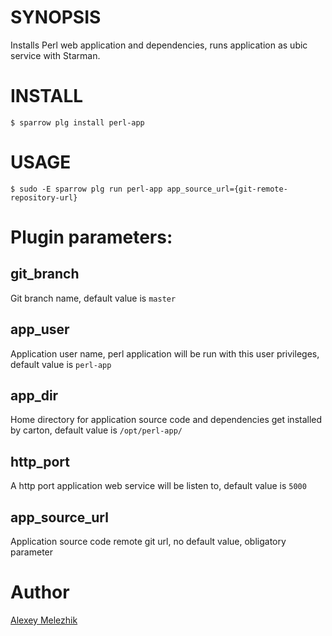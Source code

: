 # SYNOPSIS

Installs Perl web application and dependencies, runs application as ubic service with Starman.

# INSTALL

    $ sparrow plg install perl-app

# USAGE

    $ sudo -E sparrow plg run perl-app app_source_url={git-remote-repository-url}

# Plugin parameters:

## git_branch 

Git branch name, default value is `master`

## app_user 

Application user name, perl application will be run with this user privileges, default value is  `perl-app`

## app_dir 

Home directory for application source code and dependencies get installed by carton, default value is `/opt/perl-app/`

## http_port

A http port application web service will be listen to, default value is `5000`

## app_source_url

Application source code remote git url, no default value, obligatory parameter


# Author

[Alexey Melezhik](mailto:melezhik@gmail.com)
